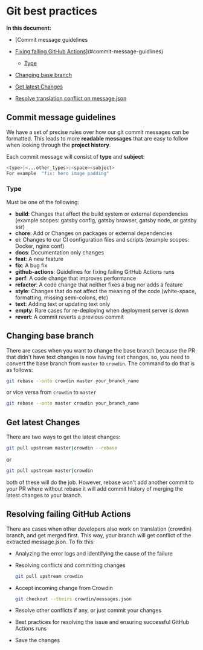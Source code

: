 # Git best practices

**In this document:**

-   [Commit message guidelines

-   [Fixing failing GitHub Actions](#fixing-failing-github-actions)](#commit-message-guidlines)
    -   [Type](#type)
-   [Changing base branch](#changing-base-branch)
-   [Get latest Changes](#get-latest-changes)
-   [Resolve translation conflict on message.json](#resolve-translation-conflict-on-message.json)

## Commit message guidelines

We have a set of precise rules over how our git commit messages can be formatted. This leads to more **readable messages** that are easy to follow when looking through the **project history**.

Each commit message will consist of **type** and **subject**:

```sh
<type>|<...other_types>:<space><subject>
For example  "fix: hero image padding"
```

### Type

Must be one of the following:

-   **build**: Changes that affect the build system or external dependencies (example scopes: gatsby config, gatsby browser, gatsby node, or gatsby ssr)
-   **chore**: Add or Changes on packages or external dependencies
-   **ci**: Changes to our CI configuration files and scripts (example scopes: Docker, nginx conf)
-   **docs**: Documentation only changes
-   **feat**: A new feature
-   **fix**: A bug fix
-   **github-actions**: Guidelines for fixing failing GitHub Actions runs
-   **perf**: A code change that improves performance
-   **refactor**: A code change that neither fixes a bug nor adds a feature
-   **style**: Changes that do not affect the meaning of the code (white-space, formatting, missing semi-colons, etc)
-   **text**: Adding text or updating text only
-   **empty**: Rare cases for re-deploying when deployment server is down
-   **revert**: A commit reverts a previous commit

## Changing base branch

There are cases when you want to change the base branch because the PR that didn't have text changes is now having text changes, so, you need to convert the base branch from `master` to `crowdin`. The command to do that is as follows:

```sh
git rebase --onto crowdin master your_branch_name
```

or vice versa from `crowdin` to `master`

```sh
git rebase --onto master crowdin your_branch_name
```

## Get latest Changes

There are two ways to get the latest changes:

```sh
git pull upstream master|crowdin --rebase
```

or

```sh
git pull upstream master|crowdin
```

both of these will do the job. However, rebase won't add another commit to your PR where without rebase it will add commit history of merging the latest changes to your branch.

## Resolving failing GitHub Actions

There are cases when other developers also work on translation (crowdin) branch, and get merged first. This way, your branch will get conflict of the extracted message.json. To fix this:

-   Analyzing the error logs and identifying the cause of the failure
-   Resolving conflicts and committing changes

    ```sh
    git pull upstream crowdin
    ```

-   Accept incoming change from Crowdin

    ```sh
    git checkout --theirs crowdin/messages.json
    ```

-   Resolve other conflicts if any, or just commit your changes

-   Best practices for resolving the issue and ensuring successful GitHub Actions runs
-   Save the changes

